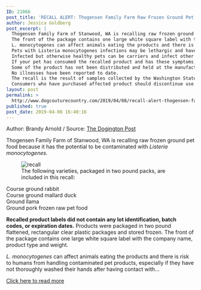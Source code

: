 ```yaml
---
ID: 21066
post_title: 'RECALL ALERT: Thogensen Family Farm Raw Frozen Ground Pet Food'
author: Jessica Goldberg
post_excerpt: |
  Thogensen Family Farm of Stanwood, WA is recalling raw frozen ground pet food because it has the potential to be contaminated with Listeria monocytogenes.
  The front of the package contains one large white square label with the company name, product type and weight.
  L. monocytogenes can affect animals eating the products and there is risk to humans from handling contaminated pet products, especially if they have not thoroughly washed their hands after having contact with the products or any surfaces exposed to these products.
  Pets with Listeria monocytogenes infections may be lethargic and have diarrhea or bloody diarrhea, fever, and vomiting.
  Infected but otherwise healthy pets can be carriers and infect other animals or humans.
  If your pet has consumed the recalled product and has these symptoms, please contact your veterinarian.
  Some of the product has not been distributed and held at the manufacturing location.
  No illnesses have been reported to date.
  The recall is the result of samples collected by the Washington State Department of Agriculture and revealed the finished products contained the bacteria.
  Consumers who have purchased affected product should discontinue use.
layout: post
permalink: >
  http://www.dogcouturecountry.com/2019/04/08/recall-alert-thogensen-family-farm-raw-frozen-ground-pet-food/
published: true
post_date: 2019-04-08 16:40:16
---
```

<p class="article-info-author-source"> <span>Author: Brandy Arnold</span>&nbsp;/&nbsp;<span>Source: <a href="https://www.dogingtonpost.com/recall-alert-thogensen-family-farm-raw-frozen-ground-pet-food/" target="_blank">The Dogington Post</a></span> </p> <p>Thogensen Family Farm of Stanwood, WA is recalling raw frozen ground pet food because it has the potential to be contaminated with <em>Listeria monocytogenes.</em></p>
<figure><img alt="recall" sizes="(max-width: 850px) 100vw, 850px" src="https://www.dogingtonpost.com/wp-content/uploads/2017/05/recall-1.jpg" srcset="https://www.dogingtonpost.com/wp-content/uploads/2017/05/recall-1.jpg 850w, https://www.dogingtonpost.com/wp-content/uploads/2017/05/recall-1-300x212.jpg 300w, https://www.dogingtonpost.com/wp-content/uploads/2017/05/recall-1-610x431.jpg 610w">
<figcaption>The following varieties, packaged in two pound packs, are included in this recall:</figcaption>
</figure>
<p>Course ground rabbit<br>
Course ground mallard duck<br>
Ground llama<br>
Ground pork frozen raw pet food</p>
<p><strong>Recalled product labels did not contain any lot identification, batch codes, or expiration dates.</strong> Products were packaged in two pound flattened, rectangular clear plastic packages and stored frozen. The front of the package contains one large white square label with the company name, product type and weight.</p>
<p><em>L. monocytogenes</em> can affect animals eating the products and there is risk to humans from handling contaminated pet products, especially if they have not thoroughly washed their hands after having contact with...</p> <p class="article-info-more"> <a href="https://www.dogingtonpost.com/recall-alert-thogensen-family-farm-raw-frozen-ground-pet-food/" target="_blank">Click here to read more</a> </p>